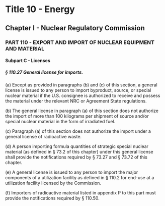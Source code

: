 
# Title 10 - Energy
## Chapter I - Nuclear Regulatory Commission
### PART 110 - EXPORT AND IMPORT OF NUCLEAR EQUIPMENT AND MATERIAL
#### Subpart C - Licenses
##### § 110.27 General license for imports.

(a) Except as provided in paragraphs (b) and (c) of this section, a general license is issued to any person to import byproduct, source, or special nuclear material if the U.S. consignee is authorized to receive and possess the material under the relevant NRC or Agreement State regulations.

(b) The general license in paragraph (a) of this section does not authorize the import of more than 100 kilograms per shipment of source and/or special nuclear material in the form of irradiated fuel.

(c) Paragraph (a) of this section does not authorize the import under a general license of radioactive waste.

(d) A person importing formula quantities of strategic special nuclear material (as defined in § 73.2 of this chapter) under this general license shall provide the notifications required by § 73.27 and § 73.72 of this chapter.

(e) A general license is issued to any person to import the major components of a utilization facility as defined in § 110.2 for end-use at a utilization facility licensed by the Commission.

(f) Importers of radioactive material listed in appendix P to this part must provide the notifications required by § 110.50.
